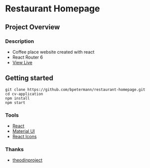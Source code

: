 # Restaurant Homepage

## Project Overview

### Description

- Coffee place website created with react
- React Router 6
- [View Live](https://bpetermann.github.io/restaurant-homepage/)

## Getting started

```
git clone https://github.com/bpetermann/restaurant-homepage.git
cd cv-application
npm install
npm start
```

### Tools

- [React](https://reactjs.org/)
- [Material UI](https://mui.com/)
- [React Icons](https://react-icons.github.io/react-icons/)

### Thanks

- [theodinproject](https://www.theodinproject.com)<br>
